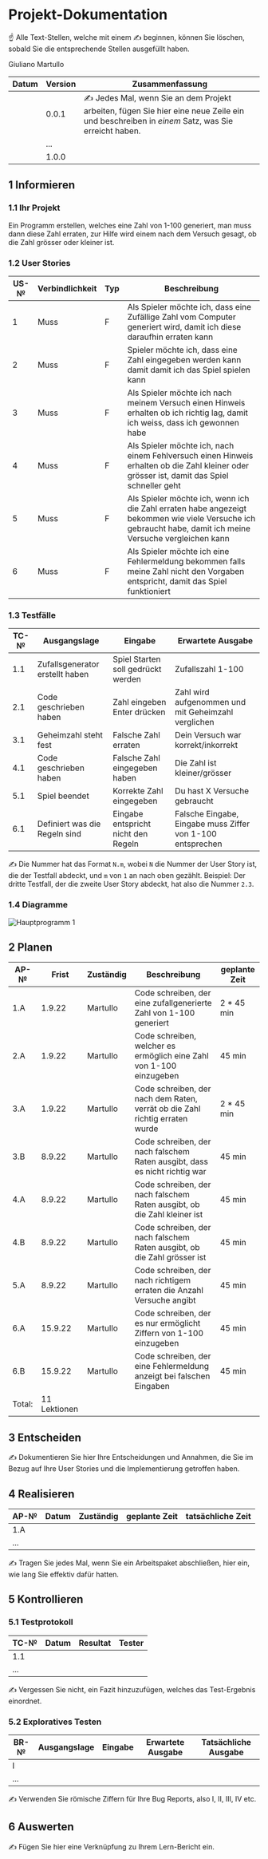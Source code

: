 # Projekt-Dokumentation

☝️ Alle Text-Stellen, welche mit einem ✍️ beginnen, können Sie löschen, sobald Sie die entsprechende Stellen ausgefüllt haben.

Giuliano Martullo

| Datum | Version | Zusammenfassung                                              |
| ----- | ------- | ------------------------------------------------------------ |
|       | 0.0.1   | ✍️ Jedes Mal, wenn Sie an dem Projekt arbeiten, fügen Sie hier eine neue Zeile ein und beschreiben in *einem* Satz, was Sie erreicht haben. |
|       | ...     |                                                              |
|       | 1.0.0   |                                                              |

## 1 Informieren

### 1.1 Ihr Projekt

Ein Programm erstellen, welches eine Zahl von 1-100 generiert, man muss dann diese Zahl erraten, zur Hilfe wird einem nach dem Versuch gesagt, ob die Zahl grösser oder kleiner ist.

### 1.2 User Stories

| US-№ | Verbindlichkeit | Typ  | Beschreibung                       |
| ---- | --------------- | ---- | ---------------------------------- |
| 1    |      Muss       | F     | Als Spieler möchte ich, dass eine Zufällige Zahl vom Computer generiert wird, damit ich diese daraufhin erraten kann          |
| 2    |      Muss       |  F    | Spieler möchte ich, dass eine Zahl eingegeben werden kann damit damit ich das Spiel spielen kann                              |
| 3    |      Muss       |   F   |Als Spieler möchte ich nach meinem Versuch einen Hinweis erhalten ob ich richtig lag, damit ich weiss, dass ich gewonnen habe  |
| 4     |     Muss        | F     | Als Spieler möchte ich, nach einem Fehlversuch einen Hinweis erhalten ob die Zahl kleiner oder grösser ist, damit das Spiel schneller geht
|5     |      Muss       |   F   | Als Spieler möchte ich, wenn ich die Zahl erraten habe angezeigt bekommen wie viele Versuche ich gebraucht habe, damit ich meine Versuche vergleichen kann
|6     |      Muss       |   F   |Als Spieler möchte ich eine Fehlermeldung bekommen falls meine Zahl nicht den Vorgaben entspricht, damit das Spiel funktioniert|

### 1.3 Testfälle

| TC-№ | Ausgangslage | Eingabe | Erwartete Ausgabe |
| ---- | ------------ | ------- | ----------------- |
| 1.1  |  Zufallsgenerator erstellt haben            | Spiel Starten soll gedrückt werden        |   Zufallszahl 1-100                |
|  2.1    | Code geschrieben haben             |  Zahl eingeben Enter drücken       |  Zahl wird aufgenommen und mit Geheimzahl verglichen                |
|  3.1    |  Geheimzahl steht fest           |   Falsche Zahl erraten      |  Dein Versuch war korrekt/inkorrekt                 |
|   4.1   | Code geschrieben haben             | Falsche Zahl eingegeben haben        |  Die Zahl ist kleiner/grösser                 |
|   5.1   |  Spiel beendet            | Korrekte Zahl eingegeben        |  Du hast X Versuche gebraucht                 |
|   6.1   |   Definiert was die Regeln sind            |    Eingabe entspricht nicht den Regeln      |  Falsche Eingabe, Eingabe muss Ziffer von 1-100 entsprechen   |

✍️ Die Nummer hat das Format `N.m`, wobei `N` die Nummer der User Story ist, die der Testfall abdeckt, und `m` von `1` an nach oben gezählt. Beispiel: Der dritte Testfall, der die zweite User Story abdeckt, hat also die Nummer `2.3`.

### 1.4 Diagramme

![Hauptprogramm 1](https://user-images.githubusercontent.com/111045891/186598653-397bcc48-495a-44a3-8346-3bbf7018a558.png)


## 2 Planen

| AP-№ | Frist | Zuständig | Beschreibung | geplante Zeit |
| ---- | ----- | --------- | ------------ | ------------- |
| 1.A  | 1.9.22|  Martullo | Code schreiben, der eine zufallgenerierte Zahl von 1-100 generiert             |  2 *  45 min |
| 2.A  | 1.9.22|  Martullo | Code schreiben, welcher es ermöglich eine Zahl von 1-100 einzugeben            |       45 min |
| 3.A  | 1.9.22|  Martullo | Code schreiben, der nach dem Raten, verrät ob die Zahl richtig erraten wurde   | 2 *   45 min |
| 3.B  | 8.9.22|  Martullo | Code schreiben, der nach falschem Raten ausgibt, dass es nicht richtig war     |        45 min|
| 4.A  | 8.9.22|  Martullo | Code schreiben, der nach falschem Raten ausgibt, ob die Zahl kleiner ist       |        45 min|
| 4.B  | 8.9.22| Martullo  | Code schreiben, der nach falschem Raten ausgibt, ob die Zahl grösser ist       |        45 min|
|5.A   | 8.9.22| Martullo  | Code schreiben, der nach richtigem erraten die Anzahl Versuche angibt          |        45 min|
|6.A   | 15.9.22| Martullo | Code schreiben, der es nur ermöglicht Ziffern von 1-100 einzugeben             |        45 min|
|6.B   | 15.9.22| Martullo | Code schreiben, der eine Fehlermeldung anzeigt bei falschen Eingaben           |        45 min|
|Total: |11 Lektionen



## 3 Entscheiden

✍️ Dokumentieren Sie hier Ihre Entscheidungen und Annahmen, die Sie im Bezug auf Ihre User Stories und die Implementierung getroffen haben.

## 4 Realisieren

| AP-№ | Datum | Zuständig | geplante Zeit | tatsächliche Zeit |
| ---- | ----- | --------- | ------------- | ----------------- |
| 1.A  |       |           |               |                   |
| ...  |       |           |               |                   |

✍️ Tragen Sie jedes Mal, wenn Sie ein Arbeitspaket abschließen, hier ein, wie lang Sie effektiv dafür hatten.

## 5 Kontrollieren

### 5.1 Testprotokoll

| TC-№ | Datum | Resultat | Tester |
| ---- | ----- | -------- | ------ |
| 1.1  |       |          |        |
| ...  |       |          |        |

✍️ Vergessen Sie nicht, ein Fazit hinzuzufügen, welches das Test-Ergebnis einordnet.

### 5.2 Exploratives Testen

| BR-№ | Ausgangslage | Eingabe | Erwartete Ausgabe | Tatsächliche Ausgabe |
| ---- | ------------ | ------- | ----------------- | -------------------- |
| I    |              |         |                   |                      |
| ...  |              |         |                   |                      |

✍️ Verwenden Sie römische Ziffern für Ihre Bug Reports, also I, II, III, IV etc.

## 6 Auswerten

✍️ Fügen Sie hier eine Verknüpfung zu Ihrem Lern-Bericht ein.
